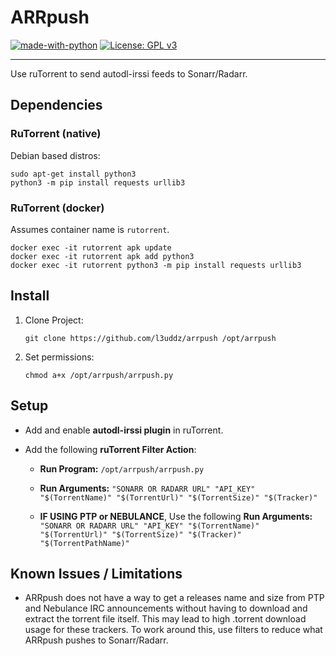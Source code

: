 # ARRpush

[![made-with-python](https://img.shields.io/badge/Made%20with-Python-blue.svg)](https://www.python.org/)
[![License: GPL v3](https://img.shields.io/badge/License-GPL%203-blue.svg)](https://github.com/l3uddz/plex_autoscan/blob/master/LICENSE.md)

---

Use ruTorrent to send autodl-irssi feeds to Sonarr/Radarr.

## Dependencies

### RuTorrent (native)

Debian based distros:

```
sudo apt-get install python3
python3 -m pip install requests urllib3
```


### RuTorrent (docker)

Assumes container name is `rutorrent`.

```
docker exec -it rutorrent apk update
docker exec -it rutorrent apk add python3
docker exec -it rutorrent python3 -m pip install requests urllib3
```

## Install


1. Clone Project:

   ```
   git clone https://github.com/l3uddz/arrpush /opt/arrpush
   ```

1. Set permissions:

   ```
   chmod a+x /opt/arrpush/arrpush.py
   ```

## Setup

- Add and enable **autodl-irssi plugin** in ruTorrent.

- Add the following **ruTorrent Filter Action**:

  - **Run Program:** `/opt/arrpush/arrpush.py`

  - **Run Arguments:** `"SONARR OR RADARR URL" "API_KEY" "$(TorrentName)" "$(TorrentUrl)" "$(TorrentSize)" "$(Tracker)"`

  - **IF USING PTP or NEBULANCE**, Use the following **Run Arguments:** `"SONARR OR RADARR URL" "API_KEY" "$(TorrentName)" "$(TorrentUrl)" "$(TorrentSize)" "$(Tracker)" "$(TorrentPathName)"`

## Known Issues / Limitations

- ARRpush does not have a way to get a releases name and size from PTP and Nebulance IRC announcements without having to download and extract the torrent file itself. This may lead to high .torrent download usage for these trackers. To work around this, use filters to reduce what ARRpush pushes to Sonarr/Radarr.
